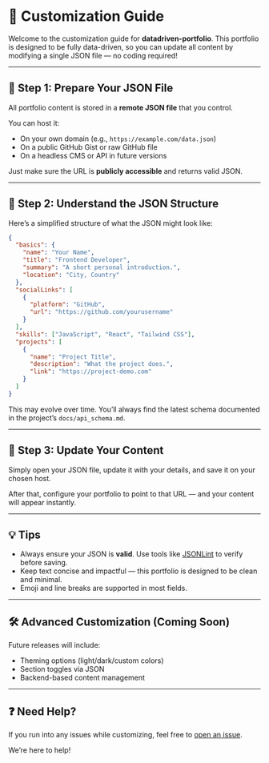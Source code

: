 # 🎨 Customization Guide

Welcome to the customization guide for **datadriven-portfolio**. This portfolio is designed to be fully data-driven, so you can update all content by modifying a single JSON file — no coding required!

---

## 📁 Step 1: Prepare Your JSON File

All portfolio content is stored in a **remote JSON file** that you control.

You can host it:

- On your own domain (e.g., `https://example.com/data.json`)
- On a public GitHub Gist or raw GitHub file
- On a headless CMS or API in future versions

Just make sure the URL is **publicly accessible** and returns valid JSON.

---

## 🧠 Step 2: Understand the JSON Structure

Here’s a simplified structure of what the JSON might look like:

```json
{
  "basics": {
    "name": "Your Name",
    "title": "Frontend Developer",
    "summary": "A short personal introduction.",
    "location": "City, Country"
  },
  "socialLinks": [
    {
      "platform": "GitHub",
      "url": "https://github.com/yourusername"
    }
  ],
  "skills": ["JavaScript", "React", "Tailwind CSS"],
  "projects": [
    {
      "name": "Project Title",
      "description": "What the project does.",
      "link": "https://project-demo.com"
    }
  ]
}
```

This may evolve over time. You’ll always find the latest schema documented in the project’s `docs/api_schema.md`.

---

## 🎯 Step 3: Update Your Content

Simply open your JSON file, update it with your details, and save it on your chosen host.

After that, configure your portfolio to point to that URL — and your content will appear instantly.

---

## 💡 Tips

- Always ensure your JSON is **valid**. Use tools like [JSONLint](https://jsonlint.com/) to verify before saving.
- Keep text concise and impactful — this portfolio is designed to be clean and minimal.
- Emoji and line breaks are supported in most fields.

---

## 🛠️ Advanced Customization (Coming Soon)

Future releases will include:

- Theming options (light/dark/custom colors)
- Section toggles via JSON
- Backend-based content management

---

## ❓ Need Help?

If you run into any issues while customizing, feel free to [open an issue](https://github.com/LeafLock-Security-Solutions/datadriven-portfolio/issues).

We’re here to help!
